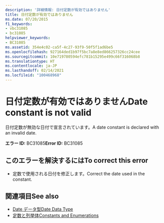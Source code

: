 ```yaml
---
description: '詳細情報: 日付定数が有効ではありません'
title: 日付定数が有効ではありません
ms.date: 07/20/2015
f1_keywords:
- vbc31085
- bc31085
helpviewer_keywords:
- BC31085
ms.assetid: 354e4c02-ca5f-4c27-93f9-50f5f1ad6be5
ms.openlocfilehash: 927164ded1b97f5bc7a8e8ed866257326cc24cee
ms.sourcegitcommit: 10e719780594efc781b15295e499c66f316068b8
ms.translationtype: HT
ms.contentlocale: ja-JP
ms.lasthandoff: 02/14/2021
ms.locfileid: "100468968"
---
```

# <a name="date-constant-is-not-valid"></a><span data-ttu-id="cfc10-103">日付定数が有効ではありません</span><span class="sxs-lookup"><span data-stu-id="cfc10-103">Date constant is not valid</span></span>

<span data-ttu-id="cfc10-104">日付定数が無効な日付で宣言されています。</span><span class="sxs-lookup"><span data-stu-id="cfc10-104">A date constant is declared with an invalid date.</span></span>  
  
 <span data-ttu-id="cfc10-105">**エラー ID:** BC31085</span><span class="sxs-lookup"><span data-stu-id="cfc10-105">**Error ID:** BC31085</span></span>  
  
## <a name="to-correct-this-error"></a><span data-ttu-id="cfc10-106">このエラーを解決するには</span><span class="sxs-lookup"><span data-stu-id="cfc10-106">To correct this error</span></span>  
  
- <span data-ttu-id="cfc10-107">定数で使用される日付を修正します。</span><span class="sxs-lookup"><span data-stu-id="cfc10-107">Correct the date used in the constant.</span></span>  
  
## <a name="see-also"></a><span data-ttu-id="cfc10-108">関連項目</span><span class="sxs-lookup"><span data-stu-id="cfc10-108">See also</span></span>

- [<span data-ttu-id="cfc10-109">Date データ型</span><span class="sxs-lookup"><span data-stu-id="cfc10-109">Date Data Type</span></span>](../language-reference/data-types/date-data-type.md)
- [<span data-ttu-id="cfc10-110">定数と列挙体</span><span class="sxs-lookup"><span data-stu-id="cfc10-110">Constants and Enumerations</span></span>](../language-reference/constants-and-enumerations.md)
